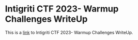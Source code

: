 # Intigriti CTF 2023- Warmup Challenges WriteUp


This is a [link](https://medium.com/@aashishsec/intigriti-2023-warmup-challenges-writeup-012b5579d895) to Intigriti CTF 2023- Warmup Challenges WriteUp.
